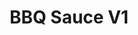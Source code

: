 ---
title: BBQ Sauce V1
source: 
source_url: 
yield: 1.5 quarts
active_time: 
total_time: 
ingredients: |-
  * 1 quart pork broth (homemade, lots of fat) 
  * 1 12oz can of tomato paste 
  * 1 10oz container sweetened apple juice 
  * 5 oz honey 
  * 2 heaping tbsp horseradish 
  * several splashes of soy sauce 
  * garlic powder, onion powder, salt, pepper, chili powder, cumin, paprika, red pepper flakes to taste 
  * 1/8 to 1/4 cup lemon juice 
  * 1 shot whiskey 
  * 1 dab insanity sauce 
  * 2 to 3 tbsp Frank's red hot 
  * 1 shot vinegar 
instructions:
---